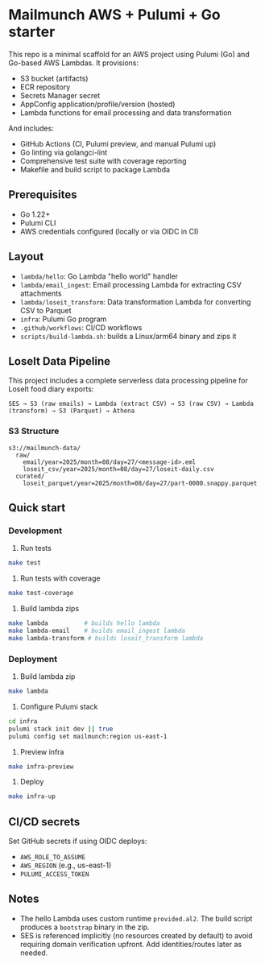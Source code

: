 # Mailmunch AWS + Pulumi + Go starter

This repo is a minimal scaffold for an AWS project using Pulumi (Go) and Go-based AWS Lambdas. It provisions:

- S3 bucket (artifacts)
- ECR repository
- Secrets Manager secret
- AppConfig application/profile/version (hosted)
- Lambda functions for email processing and data transformation

And includes:

- GitHub Actions (CI, Pulumi preview, and manual Pulumi up)
- Go linting via golangci-lint
- Comprehensive test suite with coverage reporting
- Makefile and build script to package Lambda

## Prerequisites

- Go 1.22+
- Pulumi CLI
- AWS credentials configured (locally or via OIDC in CI)

## Layout

- `lambda/hello`: Go Lambda "hello world" handler
- `lambda/email_ingest`: Email processing Lambda for extracting CSV attachments
- `lambda/loseit_transform`: Data transformation Lambda for converting CSV to Parquet
- `infra`: Pulumi Go program
- `.github/workflows`: CI/CD workflows
- `scripts/build-lambda.sh`: builds a Linux/arm64 binary and zips it

## LoseIt Data Pipeline

This project includes a complete serverless data processing pipeline for LoseIt food diary exports:

```text
SES → S3 (raw emails) → Lambda (extract CSV) → S3 (raw CSV) → Lambda (transform) → S3 (Parquet) → Athena
```

### S3 Structure

```text
s3://mailmunch-data/
  raw/
    email/year=2025/month=08/day=27/<message-id>.eml
    loseit_csv/year=2025/month=08/day=27/loseit-daily.csv
  curated/
    loseit_parquet/year=2025/month=08/day=27/part-0000.snappy.parquet
```

## Quick start

### Development

1. Run tests

```bash
make test
```

1. Run tests with coverage

```bash
make test-coverage
```

1. Build lambda zips

```bash
make lambda          # builds hello lambda
make lambda-email    # builds email_ingest lambda  
make lambda-transform # builds loseit_transform lambda
```

### Deployment

1. Build lambda zip

```bash
make lambda
```

1. Configure Pulumi stack

```bash
cd infra
pulumi stack init dev || true
pulumi config set mailmunch:region us-east-1
```

1. Preview infra

```bash
make infra-preview
```

1. Deploy

```bash
make infra-up
```

## CI/CD secrets

Set GitHub secrets if using OIDC deploys:

- `AWS_ROLE_TO_ASSUME`
- `AWS_REGION` (e.g., us-east-1)
- `PULUMI_ACCESS_TOKEN`

## Notes

- The hello Lambda uses custom runtime `provided.al2`. The build script produces a `bootstrap` binary in the zip.
- SES is referenced implicitly (no resources created by default) to avoid requiring domain verification upfront. Add identities/routes later as needed.
